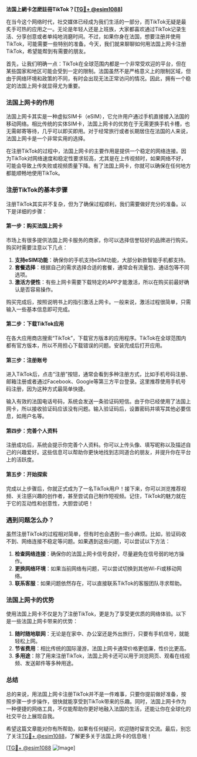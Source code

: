 **法国上網卡怎麽註冊TikTok？[[TG💪+ @esim1088](https://t.me/s/esim1088)]**

在当今这个网络时代，社交媒体已经成为我们生活的一部分，而TikTok无疑是最炙手可热的应用之一。无论是年轻人还是上班族，大家都喜欢通过TikTok记录生活、分享创意或者单纯地消磨时间。不过，如果你身在法国，想要注册并使用TikTok，可能需要一些特别的准备。今天，我们就来聊聊如何用法国上网卡注册TikTok，希望能帮到有需要的朋友。

首先，让我们明确一点：TikTok在全球范围内都是一个非常受欢迎的平台，但在某些国家和地区可能会受到一定的限制。法国虽然不是严格意义上的限制区域，但由于网络环境和政策的不同，有时会出现无法正常访问的情况。因此，拥有一个稳定的法国上网卡就显得尤为重要。

### 法国上网卡的作用

法国上网卡其实是一种虚拟SIM卡（eSIM），它允许用户通过手机直接接入法国的移动网络。相比传统的实体SIM卡，法国上网卡的优势在于无需更换手机卡槽，也无需邮寄等待，几乎可以即买即用。对于经常旅行或者长期居住在法国的人来说，法国上网卡是一个非常实用的选择。

在注册TikTok的过程中，法国上网卡的主要作用是提供一个稳定的网络连接。因为TikTok对网络速度和稳定性要求较高，尤其是在上传视频时，如果网络不好，可能会导致上传失败或视频质量下降。有了法国上网卡，你就可以确保在任何地方都能顺畅地使用TikTok。

### 注册TikTok的基本步骤

注册TikTok其实并不复杂，但为了确保过程顺利，我们需要做好充分的准备。以下是详细的步骤：

#### 第一步：购买法国上网卡

市场上有很多提供法国上网卡服务的商家，你可以选择信誉较好的品牌进行购买。购买时需要注意以下几点：

1. **支持eSIM功能**：确保你的手机支持eSIM功能，大部分新款智能手机都支持。
2. **套餐选择**：根据自己的需求选择合适的套餐，通常会有流量包、通话包等不同选项。
3. **激活方便性**：有些上网卡需要下载特定的APP才能激活，所以在购买前最好确认是否容易操作。

购买完成后，按照说明书上的指引激活上网卡。一般来说，激活过程很简单，只需输入一些基本信息即可完成。

#### 第二步：下载TikTok应用

在各大应用商店搜索“TikTok”，下载官方版本的应用程序。TikTok在全球范围内都有官方版本，所以不用担心下载错误的问题。安装完成后打开应用。

#### 第三步：注册账号

进入TikTok后，点击“注册”按钮，通常会看到多种注册方式，比如手机号码注册、邮箱注册或者通过Facebook、Google等第三方平台登录。这里推荐使用手机号码注册，因为这种方式最简单快捷。

输入有效的法国电话号码，系统会发送一条验证码短信。由于你已经使用了法国上网卡，所以接收验证码应该没有问题。输入验证码后，设置密码并填写其他必要信息，如用户名等。

#### 第四步：完善个人资料

注册成功后，系统会提示你完善个人资料。你可以上传头像、填写昵称以及描述自己的兴趣爱好。这些信息可以帮助你更快地找到志同道合的朋友，并提升你在平台上的活跃度。

#### 第五步：开始探索

完成以上步骤后，你就正式成为了一名TikTok用户！接下来，你可以浏览推荐视频、关注感兴趣的创作者，甚至尝试自己制作短视频。记住，TikTok的魅力就在于它的互动性和创意性，大胆尝试吧！

### 遇到问题怎么办？

虽然注册TikTok的过程相对简单，但有时也会遇到一些小麻烦。比如，验证码收不到、网络连接不稳定等问题。如果遇到这些问题，可以尝试以下方法：

1. **检查网络连接**：确保你的法国上网卡信号良好，尽量避免在信号弱的地方操作。
2. **更换网络环境**：如果当前网络有问题，可以尝试切换到其他Wi-Fi或移动网络。
3. **联系客服**：如果问题依然存在，可以直接联系TikTok的客服团队寻求帮助。

### 法国上网卡的优势

使用法国上网卡不仅是为了注册TikTok，更是为了享受更优质的网络体验。以下是一些法国上网卡带来的优势：

1. **随时随地联网**：无论是在家中、办公室还是外出旅行，只要有手机信号，就能轻松上网。
2. **节省费用**：相比传统的国际漫游，法国上网卡通常价格更低廉，性价比更高。
3. **多用途**：除了用来注册TikTok，法国上网卡还可以用于浏览网页、观看在线视频、发送邮件等多种用途。

### 总结

总的来说，用法国上网卡注册TikTok并不是一件难事，只要你提前做好准备，按照步骤一步步操作，很快就能享受到TikTok带来的乐趣。同时，法国上网卡作为一种便捷的网络工具，不仅能帮助你更好地融入法国的生活，还能让你在全球化的社交平台上展现自我。

希望这篇文章能对你有所帮助，如果有任何疑问，欢迎随时留言交流。最后，别忘了关注[TG💪+ @esim1088](https://t.me/s/esim1088)，了解更多关于法国上网卡的信息哦！

[[TG💪+ @esim1088](https://t.me/s/esim1088) ![Image](https://i.postimg.cc/4NQfJmqS/Snipaste-2025-05-13-00-14-12.png)]